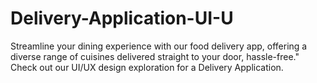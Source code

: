 # Delivery-Application-UI-U
Streamline your dining experience with our food delivery app, offering a diverse range of cuisines delivered straight to your door, hassle-free."  Check out our UI/UX design exploration for a Delivery Application.
